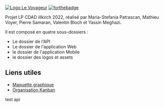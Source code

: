 [![Logo Le Voyageur](https://i.imgur.com/MGcPCzv.png)](https://github.com/le2p2dev/LeVoyageur)
[![forthebadge](https://forthebadge.com/images/badges/made-with-javascript.svg)](https://github.com/le2p2dev/LeVoyageur)

Projet LP CDAD illkirch 2022, réalisé par Maria-Stefania Patrascan, Mathieu Voyer, Pierre Samaran, Valentin Bloch et Yassin Meghazi.

Il est composé en quatre sous-dossiers :

- Le dossier de l'API
- Le dossier de l'application Web
- le dossier de l'application Mobile
- le dossier des logos et assets

## Liens utiles

- [Maquette graphique](https://whimsical.com/KgEbJawMxUaiVEkfuiWryd)
- [Organisation Kanban](loving-golf-230.notion.site/ea75b9666bf74894b16d7ccd0d26324c)

test api
